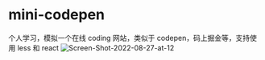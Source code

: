 # mini-codepen

个人学习，模拟一个在线 coding 网站，类似于 codepen，码上掘金等，支持使用 less 和 react
![Screen-Shot-2022-08-27-at-12](https://cdn.staticaly.com/gh/leewhui/image-store@master/myimages/Screen-Shot-2022-08-27-at-12.1arjxuymd3hc.webp)
